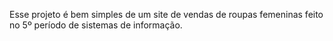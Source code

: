 Esse projeto é bem simples de um site de vendas de roupas femeninas feito no 5º período de sistemas de informação.

